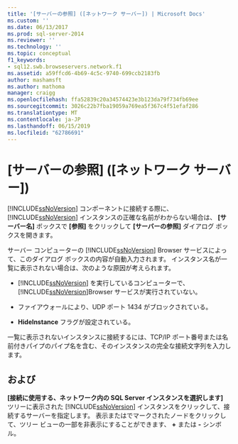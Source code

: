 ```yaml
---
title: '[サーバーの参照] ([ネットワーク サーバー]) | Microsoft Docs'
ms.custom: ''
ms.date: 06/13/2017
ms.prod: sql-server-2014
ms.reviewer: ''
ms.technology: ''
ms.topic: conceptual
f1_keywords:
- sql12.swb.browseservers.network.f1
ms.assetid: a59ffcd6-4b69-4c5c-9740-699ccb2183fb
author: mashamsft
ms.author: mathoma
manager: craigg
ms.openlocfilehash: ffa52839c20a34574423e3b123da79f734fb69ee
ms.sourcegitcommit: 3026c22b7fba19059a769ea5f367c4f51efaf286
ms.translationtype: MT
ms.contentlocale: ja-JP
ms.lasthandoff: 06/15/2019
ms.locfileid: "62786691"
---
```

# <a name="browse-for-servers-network-servers"></a>[サーバーの参照] \([ネットワーク サーバー])
  [!INCLUDE[ssNoVersion](../includes/ssnoversion-md.md)] コンポーネントに接続する際に、[!INCLUDE[ssNoVersion](../includes/ssnoversion-md.md)] インスタンスの正確な名前がわからない場合は、 **[サーバー名]** ボックスで **[参照]** をクリックして **[サーバーの参照]** ダイアログ ボックスを開きます。  
  
 サーバー コンピューターの [!INCLUDE[ssNoVersion](../includes/ssnoversion-md.md)] Browser サービスによって、このダイアログ ボックスの内容が自動入力されます。 インスタンス名が一覧に表示されない場合は、次のような原因が考えられます。  
  
-   [!INCLUDE[ssNoVersion](../includes/ssnoversion-md.md)] を実行しているコンピューターで、 [!INCLUDE[ssNoVersion](../includes/ssnoversion-md.md)]Browser サービスが実行されていない。  
  
-   ファイアウォールにより、UDP ポート 1434 がブロックされている。  
  
-   **HideInstance** フラグが設定されている。  
  
 一覧に表示されないインスタンスに接続するには、TCP/IP ポート番号または名前付きパイプのパイプ名を含む、そのインスタンスの完全な接続文字列を入力します。  
  
## <a name="options"></a>および  
 **[接続に使用する、ネットワーク内の SQL Server インスタンスを選択します]**  
 ツリーに表示された [!INCLUDE[ssNoVersion](../includes/ssnoversion-md.md)] インスタンスをクリックして、接続するサーバーを指定します。 表示またはでマークされたノードをクリックして、ツリー ビューの一部を非表示にすることができます、 **+** または **-** シンボル。  
  
  
